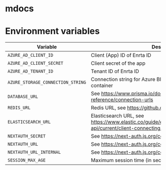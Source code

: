 # mdocs


# Environment variables

| Variable                          | Description                                                                                                               | Required | Sample                               |
|-----------------------------------|---------------------------------------------------------------------------------------------------------------------------|----------|--------------------------------------|
| `AZURE_AD_CLIENT_ID`              | Client (App) ID of Enrta ID                                                                                               | Yes      |                                      |
| `AZURE_AD_CLIENT_SECRET`          | Client secret of the app                                                                                                  | Yes      |                                      |
| `AZURE_AD_TENANT_ID`              | Tenant ID of Enrta ID                                                                                                     | Yes      |                                      |
| `AZURE_STORAGE_CONNECTION_STRING` | Connection string for Azure Blob Storage for the specific container                                                       | Yes      | DefaultEndpointsProtocol=...         |
| `DATABASE_URL`                    | See https://www.prisma.io/docs/reference/database-reference/connection-urls                                               | Yes      | mysql://user:pass@host:port/database |
| `REDIS_URL`                       | Redis URL, see https://github.com/redis/ioredis                                                                           | Yes      | reids://user:pass@host:port/db       |
| `ELASTICSEARCH_URL`               | Elasticsearch URL, see https://www.elastic.co/guide/en/elasticsearch/client/javascript-api/current/client-connecting.html | Yes      | http://user:pass@host:port           |
| `NEXTAUTH_SECRET`                 | See https://next-auth.js.org/configuration/options                                                                        | Yes      |                                      |
| `NEXTAUTH_URL`                    | See https://next-auth.js.org/configuration/options                                                                        | Yes      | https://example.com                  |
| `NEXTAUTH_URL_INTERNAL`           | See https://next-auth.js.org/configuration/options                                                                        | No       | http://localhost:3000                |
| `SESSION_MAX_AGE`                 | Maximum session time (in seconds).                                                                                        | No       | 86400                                |
